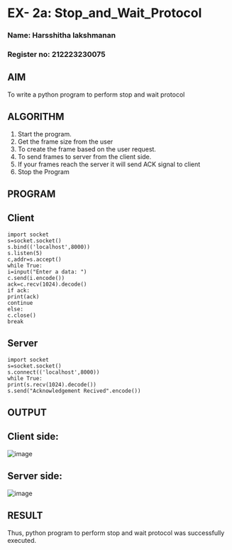 # EX- 2a: Stop_and_Wait_Protocol

### Name: Harsshitha lakshmanan
### Register no: 212223230075
## AIM 
To write a python program to perform stop and wait protocol
## ALGORITHM
1. Start the program.
2. Get the frame size from the user
3. To create the frame based on the user request.
4. To send frames to server from the client side.
5. If your frames reach the server it will send ACK signal to client
6. Stop the Program
## PROGRAM
## Client
```
import socket
s=socket.socket()
s.bind(('localhost',8000))
s.listen(5)
c,addr=s.accept()
while True:
i=input("Enter a data: ")
c.send(i.encode())
ack=c.recv(1024).decode()
if ack:
print(ack)
continue
else:
c.close()
break
```
## Server
```
import socket
s=socket.socket()
s.connect(('localhost',8000))
while True:
print(s.recv(1024).decode())
s.send("Acknowledgement Recived".encode())
```
## OUTPUT
## Client side:
![image](https://github.com/user-attachments/assets/2b2e2e76-0eac-45cb-940c-d94523efa8d5)
## Server side:
![image](https://github.com/user-attachments/assets/045135fc-3b83-4d3e-8256-5dbde29eb82c)

## RESULT
Thus, python program to perform stop and wait protocol was successfully executed.
